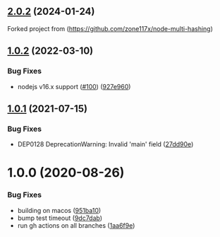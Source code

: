 ## [2.0.2](https://github.com/jowy81/croat-multi-hashing) (2024-01-24)

Forked project from (https://github.com/zone117x/node-multi-hashing)

## [1.0.2](https://github.com/zone117x/node-multi-hashing/compare/v1.0.1...v1.0.2) (2022-03-10)


### Bug Fixes

* nodejs v16.x support ([#100](https://github.com/zone117x/node-multi-hashing/issues/100)) ([927e960](https://github.com/zone117x/node-multi-hashing/commit/927e9600d05cc734ca21ffcbc0a10d166bb4a66f))

## [1.0.1](https://github.com/zone117x/node-multi-hashing/compare/v1.0.0...v1.0.1) (2021-07-15)


### Bug Fixes

* DEP0128 DeprecationWarning: Invalid 'main' field ([27dd90e](https://github.com/zone117x/node-multi-hashing/commit/27dd90e7476e71774bea5b50888f4df8d3b604a3))

# 1.0.0 (2020-08-26)


### Bug Fixes

* building on macos ([951ba10](https://github.com/zone117x/node-multi-hashing/commit/951ba106e234ca99d2b78a0f9b2881fb3f90c81c))
* bump test timeout ([9dc7dab](https://github.com/zone117x/node-multi-hashing/commit/9dc7dab38186c35723e57d3625ccdef1a13daea6))
* run gh actions on all branches ([1aa6f9e](https://github.com/zone117x/node-multi-hashing/commit/1aa6f9e8f938cba71ee82722abe593d799b15be8))

